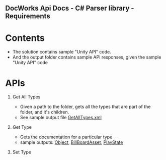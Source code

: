 DocWorks Api Docs - C# Parser library - Requirements
--------------------------------------------

# Contents
- The solution contains sample "Unity API" code.
- And the output folder contains sample API responses, given the sample "Unity API" code

# APIs
1. Get All Types
    - Given a path to the folder, gets all the types that are part of the folder, and it's children.
    - See sample output file  [GetAllTypes.xml](output/GetAllTypes.xml)
2. Get Type
    - Gets the documentation for a particular type
    - sample outputs: [Object]("output/Object.xml"), [BillBoardAsset](output/BillboardAsset.xml), [PlayState](output/PlayState.xml)
        
3. Set Type

